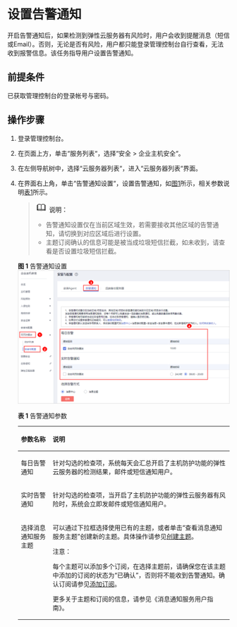 # 设置告警通知<a name="ZH-CN_TOPIC_0113390576"></a>

开启告警通知后，如果检测到弹性云服务器有风险时，用户会收到提醒消息（短信或Email）。否则，无论是否有风险，用户都只能登录管理控制台自行查看，无法收到报警信息。该任务指导用户设置告警通知。

## 前提条件<a name="section5331623210436"></a>

已获取管理控制台的登录帐号与密码。

## 操作步骤<a name="section29942210739"></a>

1.  登录管理控制台。
2.  在页面上方，单击“服务列表“，选择“安全  \>  企业主机安全“。
3.  在左侧导航树中，选择“云服务器列表“，进入“云服务器列表“界面。
4.  在界面右上角，单击“告警通知设置“，设置告警通知，如[图1](#fig1521873317493)所示，相关参数说明[表1](#table30322971175021)所示。

    >![](public_sys-resources/icon-note.gif) **说明：**   
    >-   告警通知设置仅在当前区域生效，若需要接收其他区域的告警通知，请切换到对应区域后进行设置。  
    >-   主题订阅确认的信息可能是被当成垃圾短信拦截，如未收到，请查看是否设置垃圾短信拦截。  

    **图 1**  告警通知设置<a name="fig1521873317493"></a>  
    ![](figures/告警通知设置.png "告警通知设置")

    **表 1**  告警通知参数

    <a name="table30322971175021"></a>
    <table><thead align="left"><tr id="rfb3ee876c7b54dab9913d38c1e8b8363"><th class="cellrowborder" valign="top" width="15%" id="mcps1.2.3.1.1"><p id="a703073f276b34bddb1cd4fa94423f0a3"><a name="a703073f276b34bddb1cd4fa94423f0a3"></a><a name="a703073f276b34bddb1cd4fa94423f0a3"></a>参数名称</p>
    </th>
    <th class="cellrowborder" valign="top" width="85%" id="mcps1.2.3.1.2"><p id="a613bc448a09e466e8aa87ef5bede2d8a"><a name="a613bc448a09e466e8aa87ef5bede2d8a"></a><a name="a613bc448a09e466e8aa87ef5bede2d8a"></a>说明</p>
    </th>
    </tr>
    </thead>
    <tbody><tr id="rd1f302e3d1814241b1abb9921ae6fad0"><td class="cellrowborder" valign="top" width="15%" headers="mcps1.2.3.1.1 "><p id="a8a872dac524b4120b9689bcc4226d203"><a name="a8a872dac524b4120b9689bcc4226d203"></a><a name="a8a872dac524b4120b9689bcc4226d203"></a>每日告警通知</p>
    </td>
    <td class="cellrowborder" valign="top" width="85%" headers="mcps1.2.3.1.2 "><p id="p12645947114327"><a name="p12645947114327"></a><a name="p12645947114327"></a>针对勾选的检查项，系统每天会汇总开启了主机防护功能的弹性云服务器的检测结果，邮件或短信通知用户。</p>
    </td>
    </tr>
    <tr id="row2550692117238"><td class="cellrowborder" valign="top" width="15%" headers="mcps1.2.3.1.1 "><p id="p5279469217238"><a name="p5279469217238"></a><a name="p5279469217238"></a>实时告警通知</p>
    </td>
    <td class="cellrowborder" valign="top" width="85%" headers="mcps1.2.3.1.2 "><p id="p13863151515239"><a name="p13863151515239"></a><a name="p13863151515239"></a>针对勾选的检查项，当开启了主机防护功能的弹性云服务器有风险时，系统会立即发邮件或短信通知用户。</p>
    </td>
    </tr>
    <tr id="r5758440c152f4216a94e4ed81208b787"><td class="cellrowborder" valign="top" width="15%" headers="mcps1.2.3.1.1 "><p id="af5e23c185ffa4321b4103ad53c5703c0"><a name="af5e23c185ffa4321b4103ad53c5703c0"></a><a name="af5e23c185ffa4321b4103ad53c5703c0"></a>选择消息通知服务主题</p>
    </td>
    <td class="cellrowborder" valign="top" width="85%" headers="mcps1.2.3.1.2 "><p id="p12301738113942"><a name="p12301738113942"></a><a name="p12301738113942"></a>可以通过下拉框选择使用已有的主题，或者单击<span class="parmname" id="parmname46854858113942"><a name="parmname46854858113942"></a><a name="parmname46854858113942"></a>“查看消息通知服务主题”</span>创建新的主题。具体操作请参见<a href="https://support.huaweicloud.com/usermanual-smn/zh-cn_topic_0043961401.html" target="_blank" rel="noopener noreferrer">创建主题</a>。</p>
    <div class="notice" id="note1475791011127"><a name="note1475791011127"></a><a name="note1475791011127"></a><span class="noticetitle"> 注意： </span><div class="noticebody"><p id="p57929083111820"><a name="p57929083111820"></a><a name="p57929083111820"></a>每个主题可以添加多个订阅，在选择主题前，请确保您在该主题中添加的订阅的状态为<span class="parmvalue" id="parmvalue21341878111342"><a name="parmvalue21341878111342"></a><a name="parmvalue21341878111342"></a>“已确认”</span>，否则将不能收到告警通知。确认订阅请参见<a href="https://support.huaweicloud.com/usermanual-smn/smn_ug_0008.html" target="_blank" rel="noopener noreferrer">添加订阅</a>。</p>
    </div></div>
    <p id="afc4d3c58123b4e719a4bd91720a021c6"><a name="afc4d3c58123b4e719a4bd91720a021c6"></a><a name="afc4d3c58123b4e719a4bd91720a021c6"></a>更多关于主题和订阅的信息，请参见<span id="cf6afba1e88044396820619c3d114e90b"><a name="cf6afba1e88044396820619c3d114e90b"></a><a name="cf6afba1e88044396820619c3d114e90b"></a>《消息通知服务用户指南》</span>。</p>
    </td>
    </tr>
    </tbody>
    </table>


